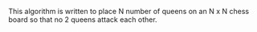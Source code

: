 This algorithm is written to place N number of queens on an N x N chess board so that no 2 queens attack each other.
